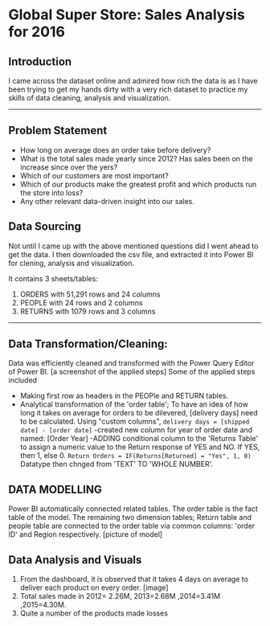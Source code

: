 # Global Super Store: Sales Analysis for 2016



## Introduction

I came across the dataset online and admired how rich the data is as I have been trying to get my hands dirty with a very rich dataset to practice my skills of data cleaning, analysis and visualization.

----
## Problem Statement
- How long on average does an order take before delivery?
- What is the total sales made yearly since 2012? Has sales been on the increase since over the yers?
- Which of our customers are most important?
- Which of our products make the greatest profit and which products run the store into loss?
- Any other relevant data-driven insight into our sales. 
## Data Sourcing
Not until I came up with the above mentioned questions did I went ahead to get the data. I then downloaded the csv file, and extracted it into Power BI for clening, analysis and visualization.

It contains 3 sheets/tables:
1. ORDERS with 51,291 rows and 24 columns
2. PEOPLE with 24 rows and 2 columns
3. RETURNS with 1079 rows and 3 columns
----
## Data Transformation/Cleaning:
Data was efficiently cleaned and transformed with the Power Query Editor of Power BI.
[a screenshot of the applied steps]
Some of the applied steps included 

- Making first row as headers in the PEOPle and RETURN tables.
- Analytical transformation of the 'order table';
To have an idea of how long it takes on average for orders to be dilevered, [delivery days] need to be calculated.
 Using "custom columns", 
`delivery days = [shipped date] - [order date]`
-created new column for year of order date and named: [Order Year]
-ADDING conditional column to the 'Returns Table' to assign a numeric value to the Return response of YES and NO. If YES, then 1, else 0.
`Return Orders = IF(Returns[Returned] = "Yes", 1, 0)`
Datatype then chnged from 'TEXT' TO 'WHOLE NUMBER'.

## DATA MODELLING
Power BI automatically connected related tables.
The order table is the fact table of the model.
The remaining two dimension tables; Return table and people table are connected to the order table via common columns: 'order ID' and Region respectively.
[picture of model]

## Data Analysis and Visuals
1. From the dashboard, it is observed that it takes 4 days on average to deliver each product on every order.
[image]
2. Total sales made in 2012= 2.26M, 2013=2.68M ,2014=3.41M ,2015=4.30M.
3. Quite a number of the products made losses
